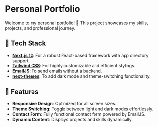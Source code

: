 # Personal Portfolio

Welcome to my personal portfolio! 🚀 This project showcases my skills, projects, and professional journey. 

## 🚀 Tech Stack

- **[Next.js 13](https://nextjs.org/)**: For a robust React-based framework with app directory support.
- **[Tailwind CSS](https://tailwindcss.com/)**: For highly customizable and efficient stylings.
- **[EmailJS](https://www.emailjs.com/)**: To send emails without a backend.
- **[next-themes](https://github.com/pacocoursey/next-themes)**: To add dark mode and theme-switching functionality.

## 🎨 Features

- **Responsive Design**: Optimized for all screen sizes.
- **Theme Switching**: Toggle between light and dark modes effortlessly.
- **Contact Form**: Fully functional contact form powered by EmailJS.
- **Dynamic Content**: Displays projects and skills dynamically.
